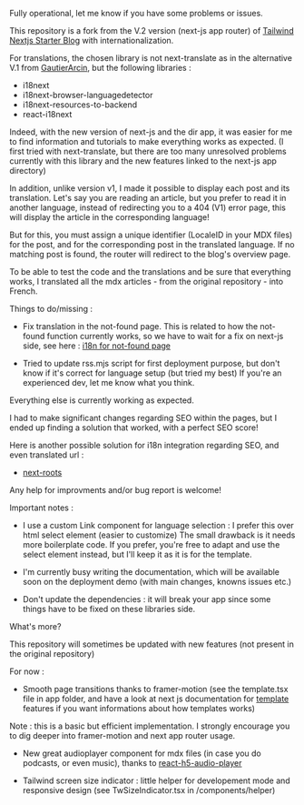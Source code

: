 Fully operational, let me know if you have some problems or issues.

This repository is a fork from the V.2 version (next-js app router) of [Tailwind Nextjs Starter Blog](https://github.com/timlrx/tailwind-nextjs-starter-blog) with internationalization.

For translations, the chosen library is not next-translate as in the alternative V.1 from [GautierArcin](https://github.com/GautierArcin/tailwind-nextjs-starter-blog/tree/demo/next-translate), but the following libraries :

- i18next
- i18next-browser-languagedetector
- i18next-resources-to-backend
- react-i18next

Indeed, with the new version of next-js and the dir app, it was easier for me to find information and
tutorials to make everything works as expected. (I first tried with next-translate, but there are too many unresolved problems currently with this library and the new features linked to the next-js app directory)

In addition, unlike version v1, I made it possible to display each post and its translation. Let's say you are reading an article, but you prefer to read it in another language, instead of redirecting you to a 404 (V1) error page, this will display the article in the corresponding language!

But for this, you must assign a unique identifier (LocaleID in your MDX files) for the post, and for the corresponding post in the translated language. If no matching post is found, the router will redirect to the blog's overview page.

To be able to test the code and the translations and be sure that everything works, I translated all the mdx articles - from the original repository - into French.

Things to do/missing :

- Fix translation in the not-found page. This is related to how the not-found function currently works, so we have to wait for a fix on next-js side, see here : [i18n for not-found page](https://github.com/vercel/next.js/discussions/50518)

- Tried to update rss.mjs script for first deployment purpose, but don't know if it's correct for language setup (but tried my best) If you're an experienced dev, let me know what you think.

Everything else is currently working as expected.

I had to make significant changes regarding SEO within the pages, but I ended up finding a solution that worked, with a perfect SEO score!

Here is another possible solution for i18n integration regarding SEO, and even translated url :

- [next-roots](https://github.com/svobik7/next-roots)

Any help for improvments and/or bug report is welcome!

Important notes :

- I use a custom Link component for language selection : I prefer this over html select element (easier to customize) The small drawback is it needs more boilerplate code. If you prefer, you're free to adapt and use the select element instead, but I'll keep it as it is for the template.

- I'm currently busy writing the documentation, which will be available soon on the deployment demo (with main changes, knowns issues etc.)

- Don't update the dependencies : it will break your app since some things have to be fixed on these libraries side.

What's more?

This repository will sometimes be updated with new features (not present in the original repository)

For now :

- Smooth page transitions thanks to framer-motion (see the template.tsx file in app folder, and have a look at next js documentation for [template](https://nextjs.org/docs/app/api-reference/file-conventions/template) features if you want informations about how templates works)

Note : this is a basic but efficient implementation. I strongly encourage you to dig deeper into framer-motion and next app router usage.

- New great audioplayer component for mdx files (in case you do podcasts, or even music), thanks to [react-h5-audio-player](https://github.com/lhz516/react-h5-audio-player)

- Tailwind screen size indicator : little helper for developement mode and responsive design (see TwSizeIndicator.tsx in /components/helper)
